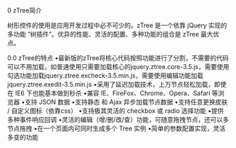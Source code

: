 <!-- 2018-08-28   树形菜单 -->
0 zTree简介 

树形控件的使用是应用开发过程中必不可少的。zTree 是一个依靠 jQuery 实现的多功能 “树插件”。优异的性能、灵活的配置、多种功能的组合是 zTree 最大优点。 

0.0 zTree的特点
 •最新版的zTree将核心代码按照功能进行了分割，不需要的代码可以不用加载，如普通使用只需要加载核心的jquery.ztree.core-3.5.js，需要使用勾选功能加载jquery.ztree.excheck-3.5.min.js，需要使用编辑功能加载jquery.ztree.exedit-3.5.min.js
 •采用了延迟加载技术，上万节点轻松加载，即使在 IE6 下也能基本做到秒杀
 •兼容 IE、FireFox、Chrome、Opera、Safari 等浏览器
 •支持 JSON 数据
 •支持静态 和 Ajax 异步加载节点数据
 •支持任意更换皮肤 / 自定义图标（依靠css）
 •支持极其灵活的 checkbox 或 radio 选择功能
 •提供多种事件响应回调
 •灵活的编辑（增/删/改/查）功能，可随意拖拽节点，还可以多节点拖拽
 •在一个页面内可同时生成多个 Tree 实例
 •简单的参数配置实现，灵活多变的功能
